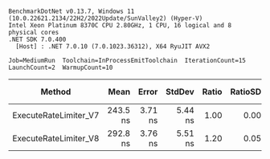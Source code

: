 ```

BenchmarkDotNet v0.13.7, Windows 11 (10.0.22621.2134/22H2/2022Update/SunValley2) (Hyper-V)
Intel Xeon Platinum 8370C CPU 2.80GHz, 1 CPU, 16 logical and 8 physical cores
.NET SDK 7.0.400
  [Host] : .NET 7.0.10 (7.0.1023.36312), X64 RyuJIT AVX2

Job=MediumRun  Toolchain=InProcessEmitToolchain  IterationCount=15  
LaunchCount=2  WarmupCount=10  

```
|                Method |     Mean |   Error |  StdDev | Ratio | RatioSD |   Gen0 | Allocated | Alloc Ratio |
|---------------------- |---------:|--------:|--------:|------:|--------:|-------:|----------:|------------:|
| ExecuteRateLimiter_V7 | 243.5 ns | 3.71 ns | 5.44 ns |  1.00 |    0.00 | 0.0148 |     376 B |        1.00 |
| ExecuteRateLimiter_V8 | 292.8 ns | 3.76 ns | 5.51 ns |  1.20 |    0.05 | 0.0014 |      40 B |        0.11 |
